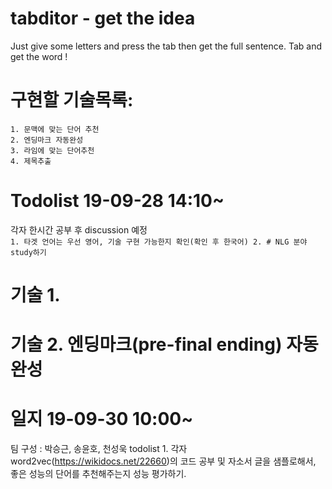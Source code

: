 # tabditor - get the idea
Just give some letters and press the tab then get the full sentence.
Tab and get the word !

# 구현할 기술목록:
	1. 문맥에 맞는 단어 추천
	2. 엔딩마크 자동완성
	3. 라임에 맞는 단어추천
	4. 제목추출
	
# Todolist 19-09-28 14:10~
 각자 한시간 공부 후 discussion 예정<br>
	```1. 타겟 언어는 우선 영어, 기술 구현 가능한지 확인(확인 후 한국어)
	2. # NLG 분야 study하기```

# 기술 1.

# 기술 2. 엔딩마크(pre-final ending) 자동완성


# 일지 19-09-30 10:00~
팀 구성 : 박승근, 송윤호, 천성욱
todolist 1. 각자 word2vec(https://wikidocs.net/22660)의 코드 공부 및 자소서 글을 샘플로해서, 
	좋은 성능의 단어를 추천해주는지 성능 평가하기.
